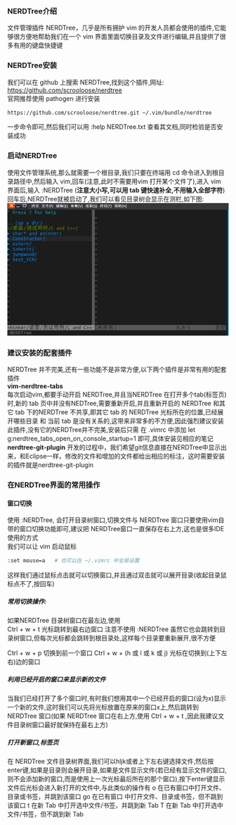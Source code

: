 ### NERDTree介绍
文件管理插件 NERDTree，几乎是所有拥护 vim 的开发人员都会使用的插件,它能够很方便地帮助我们在一个 vim 界面里面切换目录及文件进行编辑,并且提供了很多有用的键盘快捷键

### NERDTree安装  
我们可以在 github 上搜索 NERDTree,找到这个插件,网址:  
https://github.com/scrooloose/nerdtree  
官网推荐使用 pathogen 进行安装  
```bash
https://github.com/scrooloose/nerdtree.git ~/.vim/bundle/nerdtree
```  
一步命令即可,然后我们可以用 :help NERDTree.txt 查看其文档,同时检验是否安装成功  

### 启动NERDTree  
使用文件管理系统,那么就需要一个根目录,我们只要在终端用 cd 命令进入到根目录路径中,然后输入 vim,回车(注意,此时不需要用vim 打开某个文件了),进入 vim 界面后,输入 :NERDTree  (**注意大小写,可以用 tab 键快速补全,不用输入全部字符**) 回车后,NERDTree就被启动了,我们可以看见目录树会显示在测栏,如下图:  
![](img/start.png)  


### 建议安装的配套插件
NERDTree 并不完美,还有一些功能不是非常方便,以下两个插件是非常有用的配套插件  
**vim-nerdtree-tabs**  
每次启动vim,都要手动开启 NERDTree,并且当NERDTree 在打开多个tab(标签页)时,新的 tab 页中并没有NEDTree,需要重新开启,并且重新开启的 NERDTree 和其它 tab 下的NERDTree 不共享,即其它 tab 的 NERDTree 光标所在的位置,已经展开哪些目录 和 当前 tab 是没有关系的,这带来非常多的不方便,因此强烈建议安装此插件,没有它的NERDTree并不完美,安装后只需 在 .vimrc 中添加 let g:nerdtree_tabs_open_on_console_startup=1 即可,具体安装见相应的笔记    
**nerdtree-git-plugin**
开发的过程中，我们希望git信息直接在NERDTree中显示出来，和Eclipse一样，修改的文件和增加的文件都给出相应的标注，这时需要安装的插件就是nerdtree-git-plugin  
  

### 在NERDTree界面的常用操作  
#### 窗口切换  
使用 :NERDTree, 会打开目录树窗口,切换文件与 NERDTree 窗口只要使用vim自带的窗口切换功能即可,建议把 NERDTree窗口一直保存在右上方,这也是很多IDE使用的方式  
我们可以让 vim 启动鼠标 
```bash
:set mouse=a   # 也可以在 ~/.vimrc 中全局设置
```
这样我们通过鼠标点击就可以切换窗口,并且通过双击就可以展开目录(收起目录鼠标点不了,按回车)

##### 常用切换操作:  
如果NERDTree 目录树窗口在最左边,使用  
Ctrl + w + t 光标跳转到最右边窗口
注意不使用 :NERDTree  虽然它也会跳转到目录树窗口,但每次光标都会跳转到根目录处,这样每个目录要重新展开,很不方便  

Ctrl + w + p 切换到前一个窗口
Ctrl + w + (h 或 l 或 k 或 j) 光标在切换到(上下左右)边的窗口  

##### 利用已经开启的窗口来显示新的文件
当我们已经打开了多个窗口时,有时我们想用其中一个已经开启的窗口(设为x)显示一个新的文件,这时我们可以先将光标放置在原来的窗口x上,然后跳转到 NERDTree 窗口(如果 NERDTree 窗口在右上方,使用 Ctrl + w + t ,因此我建议文件目录树窗口最好就保持在最右上方)  

##### 打开新窗口,标签页  
在 NERDTree 文件目录树界面,我们可以hljk或者上下左右键选择文件,然后按enter键,如果是目录则会展开目录,如果是文件显示文件(若已经有显示文件的窗口,则不会添加新的窗口,而是使用上一次光标最后所在的那个窗口),按下enter键显示文件后光标会进入新打开的文件中,与此类似的操作有
o 在已有窗口中打开文件、目录或书签，并跳到该窗口
go 在已有窗口 中打开文件、目录或书签，但不跳到该窗口
t 在新 Tab 中打开选中文件/书签，并跳到新 Tab
T 在新 Tab 中打开选中文件/书签，但不跳到新 Tab

